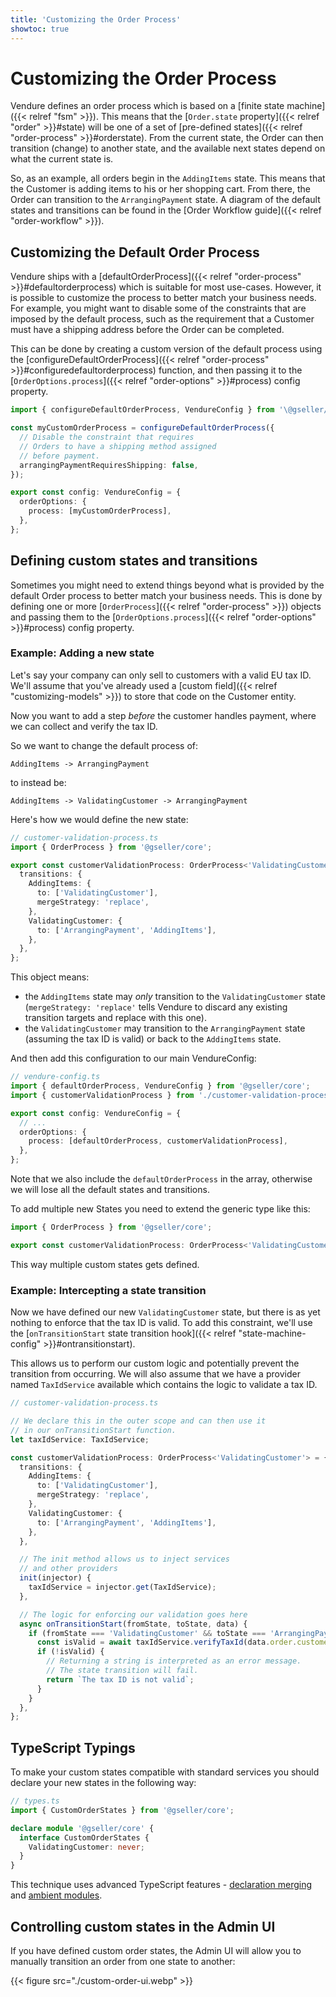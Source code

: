 ```yaml
---
title: 'Customizing the Order Process'
showtoc: true
---
```


# Customizing the Order Process

Vendure defines an order process which is based on a [finite state machine]({{< relref "fsm" >}}). This means that the [`Order.state` property]({{< relref "order" >}}#state) will be one of a set of [pre-defined states]({{< relref "order-process" >}}#orderstate). From the current state, the Order can then transition (change) to another state, and the available next states depend on what the current state is.

So, as an example, all orders begin in the `AddingItems` state. This means that the Customer is adding items to his or her shopping cart. From there, the Order can transition to the `ArrangingPayment` state. A diagram of the default states and transitions can be found in the [Order Workflow guide]({{< relref "order-workflow" >}}).

## Customizing the Default Order Process

Vendure ships with a [defaultOrderProcess]({{< relref "order-process" >}}#defaultorderprocess) which is suitable for most use-cases. However, it is possible to customize the process to better match your business needs. For example, you might want to disable some of the constraints that are imposed by the default process, such as the requirement that a Customer must have a shipping address before the Order can be completed.

This can be done by creating a custom version of the default process using the [configureDefaultOrderProcess]({{< relref "order-process" >}}#configuredefaultorderprocess) function, and then passing it to the [`OrderOptions.process`]({{< relref "order-options" >}}#process) config property.

```TypeScript
import { configureDefaultOrderProcess, VendureConfig } from '\@gseller/core';

const myCustomOrderProcess = configureDefaultOrderProcess({
  // Disable the constraint that requires
  // Orders to have a shipping method assigned
  // before payment.
  arrangingPaymentRequiresShipping: false,
});

export const config: VendureConfig = {
  orderOptions: {
    process: [myCustomOrderProcess],
  },
};
```

## Defining custom states and transitions

Sometimes you might need to extend things beyond what is provided by the default Order process to better match your business needs. This is done by defining one or more [`OrderProcess`]({{< relref "order-process" >}}) objects and passing them to the [`OrderOptions.process`]({{< relref "order-options" >}}#process) config property.

### Example: Adding a new state

Let's say your company can only sell to customers with a valid EU tax ID. We'll assume that you've already used a [custom field]({{< relref "customizing-models" >}}) to store that code on the Customer entity.

Now you want to add a step _before_ the customer handles payment, where we can collect and verify the tax ID.

So we want to change the default process of:

```text
AddingItems -> ArrangingPayment
```

to instead be:

```text
AddingItems -> ValidatingCustomer -> ArrangingPayment
```

Here's how we would define the new state:

```TypeScript
// customer-validation-process.ts
import { OrderProcess } from '@gseller/core';

export const customerValidationProcess: OrderProcess<'ValidatingCustomer'> = {
  transitions: {
    AddingItems: {
      to: ['ValidatingCustomer'],
      mergeStrategy: 'replace',
    },
    ValidatingCustomer: {
      to: ['ArrangingPayment', 'AddingItems'],
    },
  },
};
```

This object means:

* the `AddingItems` state may _only_ transition to the `ValidatingCustomer` state (`mergeStrategy: 'replace'` tells Vendure to discard any existing transition targets and replace with this one). 
* the `ValidatingCustomer` may transition to the `ArrangingPayment` state (assuming the tax ID is valid) or back to the `AddingItems` state.

And then add this configuration to our main VendureConfig:

```TypeScript
// vendure-config.ts
import { defaultOrderProcess, VendureConfig } from '@gseller/core';
import { customerValidationProcess } from './customer-validation-process';

export const config: VendureConfig = {
  // ...
  orderOptions: {
    process: [defaultOrderProcess, customerValidationProcess],
  },
};
```

Note that we also include the `defaultOrderProcess` in the array, otherwise we will lose all the default states and transitions.

 To add multiple new States you need to extend the generic type like this:
 ```TypeScript
import { OrderProcess } from '@gseller/core';

export const customerValidationProcess: OrderProcess<'ValidatingCustomer'|'AnotherState'> = {...}
 ```
This way multiple custom states gets defined.

### Example: Intercepting a state transition

Now we have defined our new `ValidatingCustomer` state, but there is as yet nothing to enforce that the tax ID is valid. To add this constraint, we'll use the [`onTransitionStart` state transition hook]({{< relref "state-machine-config" >}}#ontransitionstart).

This allows us to perform our custom logic and potentially prevent the transition from occurring. We will also assume that we have a provider named `TaxIdService` available which contains the logic to validate a tax ID.

```TypeScript
// customer-validation-process.ts

// We declare this in the outer scope and can then use it 
// in our onTransitionStart function.
let taxIdService: TaxIdService;

const customerValidationProcess: OrderProcess<'ValidatingCustomer'> = {
  transitions: {
    AddingItems: {
      to: ['ValidatingCustomer'],
      mergeStrategy: 'replace',
    },
    ValidatingCustomer: {
      to: ['ArrangingPayment', 'AddingItems'],
    },
  },

  // The init method allows us to inject services
  // and other providers
  init(injector) {
    taxIdService = injector.get(TaxIdService);
  },

  // The logic for enforcing our validation goes here
  async onTransitionStart(fromState, toState, data) {
    if (fromState === 'ValidatingCustomer' && toState === 'ArrangingPayment') {
      const isValid = await taxIdService.verifyTaxId(data.order.customer);
      if (!isValid) {
        // Returning a string is interpreted as an error message.
        // The state transition will fail.
        return `The tax ID is not valid`;
      }
    }
  },
};

```

## TypeScript Typings

To make your custom states compatible with standard services you should declare your new states in the following way:

```TypeScript
// types.ts
import { CustomOrderStates } from '@gseller/core';

declare module '@gseller/core' {
  interface CustomOrderStates {
    ValidatingCustomer: never;
  }
}
```

This technique uses advanced TypeScript features - [declaration merging](https://www.typescriptlang.org/docs/handbook/declaration-merging.html#merging-interfaces) and  [ambient modules](https://www.typescriptlang.org/docs/handbook/modules.html#ambient-modules).

## Controlling custom states in the Admin UI

If you have defined custom order states, the Admin UI will allow you to manually transition an 
order from one state to another:

{{< figure src="./custom-order-ui.webp" >}}
